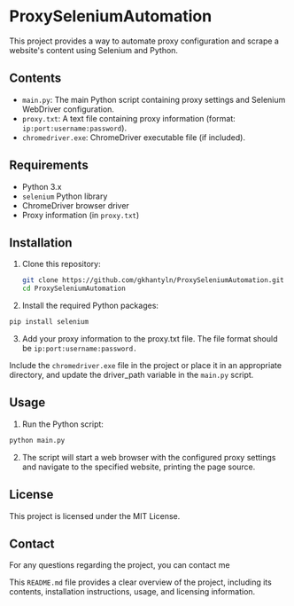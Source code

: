 # ProxySeleniumAutomation
This project provides a way to automate proxy configuration and scrape a website's content using Selenium and Python.

## Contents

- `main.py`: The main Python script containing proxy settings and Selenium WebDriver configuration.
- `proxy.txt`: A text file containing proxy information (format: `ip:port:username:password`).
- `chromedriver.exe`: ChromeDriver executable file (if included).

## Requirements

- Python 3.x
- `selenium` Python library
- ChromeDriver browser driver
- Proxy information (in `proxy.txt`)

## Installation

1. Clone this repository:

   ```sh
   git clone https://github.com/gkhantyln/ProxySeleniumAutomation.git
   cd ProxySeleniumAutomation

2. Install the required Python packages:

```sh 
pip install selenium
```

3. Add your proxy information to the proxy.txt file. The file format should be `ip:port:username:password.`

Include the `chromedriver.exe` file in the project or place it in an appropriate directory, and update the driver_path variable in the `main.py` script.

## Usage
1. Run the Python script:
```sh 
python main.py
```
2. The script will start a web browser with the configured proxy settings and navigate to the specified website, printing the page source.

## License
This project is licensed under the MIT License.

## Contact
For any questions regarding the project, you can contact me

This `README.md` file provides a clear overview of the project, including its contents, installation instructions, usage, and licensing information.
